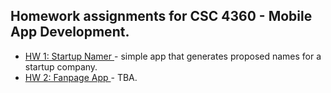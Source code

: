 ## Homework assignments for CSC 4360 - Mobile App Development.


- [HW 1: Startup Namer ](https://github.com/naimam/CSC4360/tree/main/assignment_1) - simple app that generates proposed names for a startup company. 
- [HW 2: Fanpage App ](https://github.com/naimam/CSC4360/tree/main/assignment_2) - TBA.

